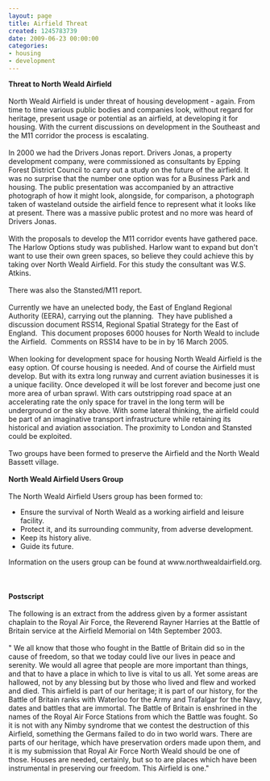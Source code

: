 ```yaml
---
layout: page
title: Airfield Threat
created: 1245783739
date: 2009-06-23 00:00:00
categories:
- housing
- development
---
```

<p><strong>Threat to North Weald Airfield</strong><br /><br />North Weald Airfield is under threat of housing development - again. From time to time various public bodies and companies look, without regard for heritage, present usage or potential as an airfield, at developing it for housing. With the current discussions on development in the Southeast and the M11 corridor the process is escalating. <br /><br />In 2000 we had the Drivers Jonas report. Drivers Jonas, a property development company, were commissioned as consultants by Epping Forest District Council to carry out a study on the future of the airfield. It was no surprise that the number one option was for a Business Park and housing. The public presentation was accompanied by an attractive photograph of how it might look, alongside, for comparison, a photograph taken of wasteland outside the airfield fence to represent what it looks like at present. There was a massive public protest and no more was heard of Drivers Jonas.<br /><br />With the proposals to develop the M11 corridor events have gathered pace. The Harlow Options study was published. Harlow want to expand but don't want to use their own green spaces, so believe they could achieve this by taking over North Weald Airfield. For this study the consultant was W.S. Atkins.<br /><br />There was also the Stansted/M11 report.<br /><br />Currently we have an unelected body, the East of England Regional Authority (EERA), carrying out the planning.&nbsp; They have published a discussion document RSS14, Regional Spatial Strategy for the East of England.&nbsp; This document proposes 6000 houses for North Weald to include the Airfield.&nbsp; Comments on RSS14 have to be in by 16 March 2005.<br /><br />When looking for development space for housing North Weald Airfield is the easy option. Of course housing is needed. And of course the Airfield must develop. But with its extra long runway and current aviation businesses it is a unique facility. Once developed it will be lost forever and become just one more area of urban sprawl. With cars outstripping road space at an accelerating rate the only space for travel in the long term will be underground or the sky above. With some lateral thinking, the airfield could be part of an imaginative transport infrastructure while retaining its historical and aviation association. The proximity to London and Stansted could be exploited.<br /><br />Two groups have been formed to preserve the Airfield and the North Weald Bassett village.<br /><br /><strong>North Weald Airfield Users Group</strong><br /><br />The North Weald Airfield Users group has been formed to:</p><ul><li>Ensure the survival of North Weald as a working airfield and leisure facility.</li><li>Protect it, and its surrounding community, from adverse development.</li><li>Keep its history alive.</li><li>Guide its future.</li></ul><p>Information on the users group can be found at www.northwealdairfield.org.<br /><br /><br /><br /><strong>Postscript</strong><br /><br />The following is an extract from the address given by a former assistant chaplain to the Royal Air Force, the Reverend Rayner Harries at the Battle of Britain service at the Airfield Memorial on 14th September 2003.<br /><br />&quot; We all know that those who fought in the Battle of Britain did so in the cause of freedom, so that we today could live our lives in peace and serenity. We would all agree that people are more important than things, and that to have a place in which to live is vital to us all. Yet some areas are hallowed, not by any blessing but by those who lived and flew and worked and died. This airfield is part of our heritage; it is part of our history, for the Battle of Britain ranks with Waterloo for the Army and Trafalgar for the Navy, dates and battles that are immortal. The Battle of Britain is enshrined in the names of the Royal Air Force Stations from which the Battle was fought. So it is not with any Nimby syndrome that we contest the destruction of this Airfield, something the Germans failed to do in two world wars. There are parts of our heritage, which have preservation orders made upon them, and it is my submission that Royal Air Force North Weald should be one of those. Houses are needed, certainly, but so to are places which have been instrumental in preserving our freedom. This Airfield is one.&quot;</p>

